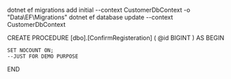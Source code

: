 dotnet ef migrations add initial --context CustomerDbContext -o "Data\EF\Migrations"
dotnet ef database update --context CustomerDbContext

CREATE PROCEDURE [dbo].[ConfirmRegisteration]
(
@id BIGINT
)
AS
BEGIN

	SET NOCOUNT ON;
	--JUST FOR DEMO PURPOSE


END
